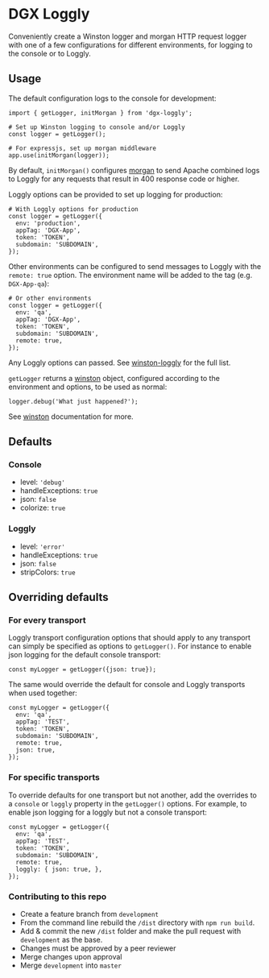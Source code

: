 # DGX Loggly

Conveniently create a Winston logger and morgan HTTP request logger
with one of a few configurations for different environments, for
logging to the console or to Loggly.

## Usage

The default configuration logs to the console for development:

    import { getLogger, initMorgan } from 'dgx-loggly';

    # Set up Winston logging to console and/or Loggly
    const logger = getLogger();

    # For expressjs, set up morgan middleware
    app.use(initMorgan(logger));

By default, `initMorgan()` configures
[morgan](https://github.com/expressjs/morgan) to send Apache combined
logs to Loggly for any requests that result in 400 response code or
higher.

Loggly options can be provided to set up logging for production:

    # With Loggly options for production
	const logger = getLogger({
	  env: 'production',
	  appTag: 'DGX-App',
	  token: 'TOKEN',
	  subdomain: 'SUBDOMAIN',
	});

Other environments can be configured to send messages to Loggly with the
`remote: true` option. The environment name will be added to the tag
(e.g. `DGX-App-qa`):

    # Or other environments
	const logger = getLogger({
	  env: 'qa',
	  appTag: 'DGX-App',
	  token: 'TOKEN',
	  subdomain: 'SUBDOMAIN',
	  remote: true,
    });

Any Loggly options can passed. See
[winston-loggly](https://github.com/winstonjs/winston-loggly) for the full list.

`getLogger` returns a [winston](https://github.com/winstonjs/winston) object, configured according to the environment and options, to be used as normal:

	logger.debug('What just happened?');

See [winston](https://github.com/winstonjs/winston) documentation for more.

## Defaults

### Console

* level: `'debug'`
* handleExceptions: `true`
* json: `false`
* colorize: `true`

### Loggly

* level: `'error'`
* handleExceptions: `true`
* json: `false`
* stripColors: `true`

## Overriding defaults

### For every transport

Loggly transport configuration options that should apply to any transport can
simply be specified as options to `getLogger()`. For instance to enable json
logging for the default console transport:

    const myLogger = getLogger({json: true});

The same would override the default for console and Loggly transports when used
together:

    const myLogger = getLogger({
      env: 'qa',
	  appTag: 'TEST',
	  token: 'TOKEN',
	  subdomain: 'SUBDOMAIN',
	  remote: true,
      json: true,
    });

### For specific transports

To override defaults for one transport but not another, add the overrides to a
`console` or `loggly` property in the `getLogger()` options. For example, to
enable json logging for a loggly but not a console transport:

    const myLogger = getLogger({
      env: 'qa',
	  appTag: 'TEST',
	  token: 'TOKEN',
	  subdomain: 'SUBDOMAIN',
	  remote: true,
      loggly: { json: true, },
    });

### Contributing to this repo
* Create a feature branch from `development`
* From the command line rebuild the `/dist` directory with `npm run build`.
* Add & commit the new `/dist` folder and make the pull request
  with `development` as the base.
* Changes must be approved by a peer reviewer
* Merge changes upon approval
* Merge `development` into `master`
